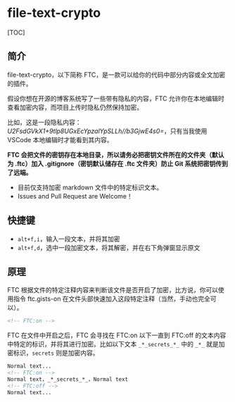 # file-text-crypto

[TOC]

## 简介

file-text-crypto，以下简称 FTC，是一款可以给你的代码中部分内容或全文加密的插件。

假设你想在开源的博客系统写了一些带有隐私的内容，FTC 允许你在本地编辑时查看加密内容，而项目上传时隐私仍然保持加密。

比如，这是一段隐私内容：_*_U2FsdGVkX1+9tlp8UGxEcYpzalYpSLLh//b3GjwE4s0=_*_，只有当我使用 VSCode 本地编辑时才能看到其内容。

**FTC 会把文件的密钥存在本地目录，所以请务必把密钥文件所在的文件夹（默认为 .ftc）加入 .gitignore（密钥默认储存在 .ftc 文件夹）防止 Git 系统把密钥传到了远端。**

* 目前仅支持加密 markdown 文件中的特定标识文本。
* Issues and Pull Request are Welcome！

## 快捷键

* `alt+f,i`，输入一段文本，并将其加密
* `alt+f,d`，选中一段加密文本，将其解密，并在右下角弹窗显示原文

## 原理

FTC 根据文件的特定注释内容来判断该文件是否开启了加密，比方说，你可以使用指令 ftc.gists-on 在文件头部快速加入这段特定注释（当然，手动也完全可以）。

```markdown
<!-- FTC:on -->
```

FTC 在文件中开启之后，FTC 会寻找在 FTC:on 以下一直到 FTC:off 的文本内容中特定的标识，并将其进行加密。比如以下文本 `_*_secrets_*_` 中的 `_*_` 就是加密标识，`secrets` 则是加密内容。

```markdown
Normal text...
<!-- FTC:on -->
Normal text，_*_secrets_*_，Normal text
<!-- FTC:off -->
Normal text...
```

<!-- 加密标识总是开头结尾对应的。如果你想加密整个文件，你可以使用指令 ftc.crypto-entire-file 快速加入以下注释：

```markdown
<!-- FTC:entire -->
